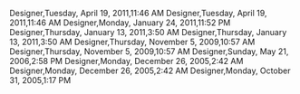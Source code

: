 ﻿Designer,Tuesday, April 19, 2011,11:46 AMDesigner,Tuesday, April 19, 2011,11:46 AMDesigner,Monday, January 24, 2011,11:52 PMDesigner,Thursday, January 13, 2011,3:50 AMDesigner,Thursday, January 13, 2011,3:50 AMDesigner,Thursday, November 5, 2009,10:57 AMDesigner,Thursday, November 5, 2009,10:57 AMDesigner,Sunday, May 21, 2006,2:58 PMDesigner,Monday, December 26, 2005,2:42 AMDesigner,Monday, December 26, 2005,2:42 AMDesigner,Monday, October 31, 2005,1:17 PM